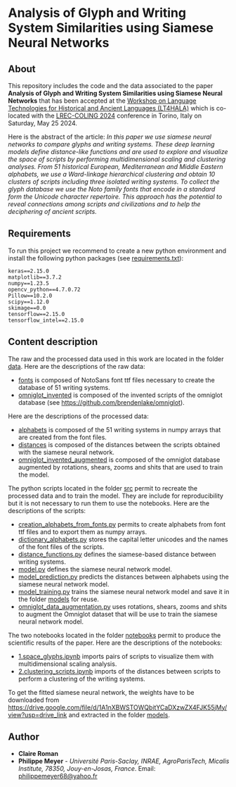 # Analysis of Glyph and Writing System Similarities using Siamese Neural Networks

## About
This repository includes the code and the data associated to the paper **Analysis of Glyph and Writing System Similarities using Siamese Neural Networks** that has been accepted at the [Workshop on Language Technologies for Historical and Ancient Languages (LT4HALA)](https://circse.github.io/LT4HALA/2024/) which is co-located with the [LREC-COLING 2024](https://lrec-coling-2024.org/) conference in Torino, Italy on Saturday, May 25 2024.

Here is the abstract of the article:
*In this paper we use siamese neural networks to compare glyphs and writing systems. These deep learning models define distance-like functions and are used to explore and visualize the space of scripts by performing multidimensional scaling and clustering analyses. From 51 historical European, Mediterranean and Middle Eastern alphabets, we use a Ward-linkage hierarchical clustering and obtain 10 clusters of scripts including three isolated writing systems. To collect the glyph database we use the Noto family fonts that encode in a standard form the Unicode character repertoire. This approach has the potential to reveal connections among scripts and civilizations and to help the deciphering of ancient scripts.*

## Requirements
To run this project we recommend to create a new python environment and install the following python packages (see [requirements.txt](requirements.txt)):
```
keras==2.15.0
matplotlib==3.7.2
numpy==1.23.5
opencv_python==4.7.0.72
Pillow==10.2.0
scipy==1.12.0
skimage==0.0
tensorflow==2.15.0
tensorflow_intel==2.15.0
```

## Content description
The raw and the processed data used in this work are located in the folder [data](data). Here are the descriptions of the raw data:
* [fonts](data/raw/fonts) is composed of NotoSans font ttf files necessary to create the database of 51 writing systems.
* [omniglot_invented](data/raw/omniglot_invented) is composed of the invented scripts of the omniglot database (see https://github.com/brendenlake/omniglot).

Here are the descriptions of the processed data:
* [alphabets](data/processed/alphabets) is composed of the 51 writing systems in numpy arrays that are created from the font files.
* [distances](data/processed/distances) is composed of the distances between the scripts obtained with the siamese neural network.
* [omniglot_invented_augmented](data/processed/omniglot_invented_augmented) is composed of the omniglot database augmented by rotations, shears, zooms and shits that are used to train the model.

The python scripts located in the folder  [src](src) permit to recreate the processed data and to train the model. They are include for reproducibility but it is not necessary to run them to use the notebooks. Here are the descriptions of the scripts:
* [creation_alphabets_from_fonts.py](src/creation_alphabets_from_fonts.py) permits to create alphabets from font ttf files and to export them as numpy arrays.
* [dictionary_alphabets.py](src/dictionary_alphabets.py) stores the capital letter unicodes and the names of the font files of the scripts.
* [distance_functions.py](src/distance_functions.py) defines the siamese-based distance between writing systems.
* [model.py](src/model.py) defines the siamese neural network model.
* [model_prediction.py](src/model_prediction.py) predicts the distances between alphabets using the siamese neural network model.
* [model_training.py](src/model_training.py) trains the siamese neural network model and save it in the folder [models](models) for reuse.
* [omniglot_data_augmentation.py](src/omniglot_data_augmentation.py) uses rotations, shears, zooms and shits to augment the Omniglot dataset that will be use to train the siamese neural network model.

The two notebooks located in the folder [notebooks](notebooks) permit to produce the scientific results of the paper. Here are the descriptions of the notebooks:
* [1.space_glyphs.ipynb](notebooks/1.space_glyphs.ipynb) imports pairs of scripts to visualize them with multidimensional scaling analysis.
* [2.clustering_scripts.ipynb](notebooks/2.clustering_scripts.ipynb) imports of the distances between scripts to perform a clustering of the writing systems.

To get the fitted siamese neural network, the weights have to be downloaded from https://drive.google.com/file/d/1A1nXBWSTOWQbitYCaDXzwZX4FJK55jMy/view?usp=drive_link and extracted in the folder [models](models).

## Author
* **Claire Roman**
* **Philippe Meyer** - *Université Paris-Saclay, INRAE, AgroParisTech, Micalis Institute, 78350, Jouy-en-Josas, France*. Email: philippemeyer68@yahoo.fr
